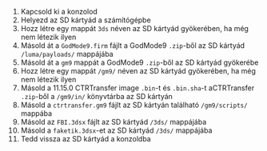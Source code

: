 1. Kapcsold ki a konzolod
2. Helyezd az SD kártyád a számítógépbe
3. Hozz létre egy mappát `3ds` néven az SD kártyád gyökerében, ha még nem létezik ilyen
4. Másold át a `GodMode9.firm` fájlt a GodMode9 `.zip`-ből az SD kártyád `/luma/payloads/` mappájába
5. Másold át a `gm9` mappát a GodMode9 `.zip`-ből az SD kártyád gyökerébe
6. Hozz létre egy mappát `/gm9/` néven az SD kártyád gyökerében, ha még nem létezik ilyen
7. Másold a 11.15.0 CTRTransfer image `.bin`-t és `.bin.sha`-t aCTRTransfer `.zip`-ből a `/gm9/in/` könyvtárba az SD kártyán
8. Másold a `ctrtransfer.gm9` fájlt az SD kártyán található `/gm9/scripts/` mappába
9. Másold az `FBI.3dsx` fájlt az SD kártyád `/3ds/` mappájába
10. Másold a `faketik.3dsx`-et az SD kártyád `/3ds/` mappájába
11. Tedd vissza az SD kártyád a konzoldba
